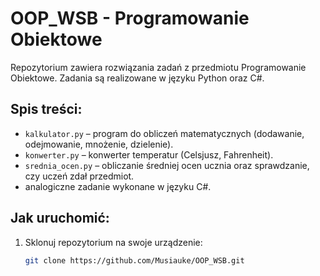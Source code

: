 # OOP_WSB - Programowanie Obiektowe

Repozytorium zawiera rozwiązania zadań z przedmiotu Programowanie Obiektowe. Zadania są realizowane w języku Python oraz C#.

## Spis treści:
- `kalkulator.py` – program do obliczeń matematycznych (dodawanie, odejmowanie, mnożenie, dzielenie).
- `konwerter.py` – konwerter temperatur (Celsjusz, Fahrenheit).
- `srednia_ocen.py` – obliczanie średniej ocen ucznia oraz sprawdzanie, czy uczeń zdał przedmiot.
- analogiczne zadanie wykonane w języku C#.

## Jak uruchomić:
1. Sklonuj repozytorium na swoje urządzenie:
   ```bash
   git clone https://github.com/Musiauke/OOP_WSB.git
